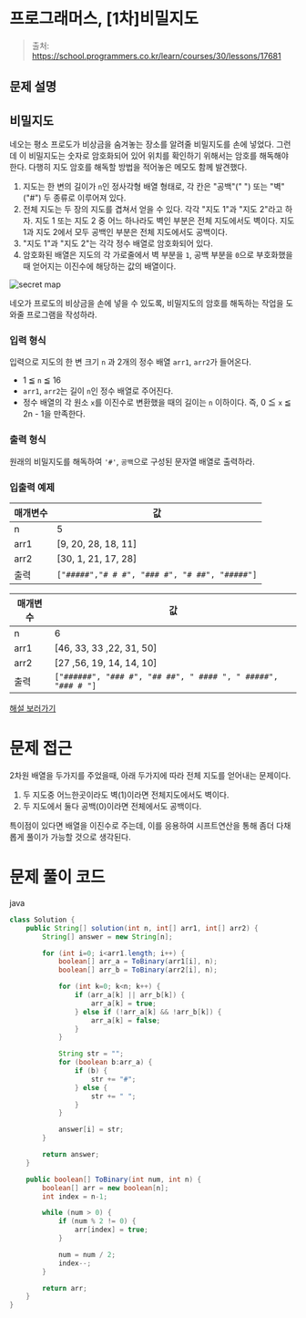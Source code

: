 # 프로그래머스, [1차]비밀지도

> 출처: https://school.programmers.co.kr/learn/courses/30/lessons/17681

## 문제 설명

## 비밀지도

네오는 평소 프로도가 비상금을 숨겨놓는 장소를 알려줄 비밀지도를 손에 넣었다. 그런데 이 비밀지도는 숫자로 암호화되어 있어 위치를 확인하기 위해서는 암호를 해독해야 한다. 다행히 지도 암호를 해독할 방법을 적어놓은 메모도 함께 발견했다.

1.  지도는 한 변의 길이가 `n`인 정사각형 배열 형태로, 각 칸은 "공백"(" ") 또는 "벽"("#") 두 종류로 이루어져 있다.
2.  전체 지도는 두 장의 지도를 겹쳐서 얻을 수 있다. 각각 "지도 1"과 "지도 2"라고 하자. 지도 1 또는 지도 2 중 어느 하나라도 벽인 부분은 전체 지도에서도 벽이다. 지도 1과 지도 2에서 모두 공백인 부분은 전체 지도에서도 공백이다.
3.  "지도 1"과 "지도 2"는 각각 정수 배열로 암호화되어 있다.
4.  암호화된 배열은 지도의 각 가로줄에서 벽 부분을 `1`, 공백 부분을 `0`으로 부호화했을 때 얻어지는 이진수에 해당하는 값의 배열이다.

![secret map](http://t1.kakaocdn.net/welcome2018/secret8.png "Secret Map")

네오가 프로도의 비상금을 손에 넣을 수 있도록, 비밀지도의 암호를 해독하는 작업을 도와줄 프로그램을 작성하라.

### 입력 형식

입력으로 지도의 한 변 크기 `n` 과 2개의 정수 배열 `arr1`, `arr2`가 들어온다.

-   1 ≦ `n` ≦ 16
-   `arr1`, `arr2`는 길이 `n`인 정수 배열로 주어진다.
-   정수 배열의 각 원소 `x`를 이진수로 변환했을 때의 길이는 `n` 이하이다. 즉, 0 ≦ `x` ≦ 2n \- 1을 만족한다.

### 출력 형식

원래의 비밀지도를 해독하여 `'#'`, `공백`으로 구성된 문자열 배열로 출력하라.

### 입출력 예제

| 매개변수 | 값                                            |
| -------- | --------------------------------------------- |
| n        | 5                                             |
| arr1     | \[9, 20, 28, 18, 11\]                         |
| arr2     | \[30, 1, 21, 17, 28\]                         |
| 출력     | `["#####","# # #", "### #", "# ##", "#####"]` |

| 매개변수 | 값                                                           |
| -------- | ------------------------------------------------------------ |
| n        | 6                                                            |
| arr1     | \[46, 33, 33 ,22, 31, 50\]                                   |
| arr2     | \[27 ,56, 19, 14, 14, 10\]                                   |
| 출력     | `["######", "### #", "## ##", " #### ", " #####", "### # "]` |

[해설 보러가기](http://tech.kakao.com/2017/09/27/kakao-blind-recruitment-round-1/)

# 문제 접근

2차원 배열을 두가지를 주었을때, 아래 두가지에 따라 전체 지도를 얻어내는 문제이다.

1. 두 지도중 어느한곳이라도 벽(1)이라면 전체지도에서도 벽이다.
2. 두 지도에서 둘다 공백(0)이라면 전체에서도 공백이다.

특이점이 있다면 배열을 이진수로 주는데, 이를 응용하여 시프트연산을 통해 좀더 다채롭게 풀이가 가능할 것으로 생각된다.

# 문제 풀이 코드

java

```java
class Solution {
    public String[] solution(int n, int[] arr1, int[] arr2) {
        String[] answer = new String[n];

        for (int i=0; i<arr1.length; i++) {
            boolean[] arr_a = ToBinary(arr1[i], n);
            boolean[] arr_b = ToBinary(arr2[i], n);

            for (int k=0; k<n; k++) {
                if (arr_a[k] || arr_b[k]) {
                    arr_a[k] = true;
                } else if (!arr_a[k] && !arr_b[k]) {
                    arr_a[k] = false;
                }
            }

            String str = "";
            for (boolean b:arr_a) {
                if (b) {
                    str += "#";
                } else {
                    str += " ";
                }
            }

            answer[i] = str;
        }

        return answer;
    }

    public boolean[] ToBinary(int num, int n) {
        boolean[] arr = new boolean[n];
        int index = n-1;

        while (num > 0) {
            if (num % 2 != 0) {
                arr[index] = true;
            }

            num = num / 2;
            index--;
        }

        return arr;
    }
}
```
